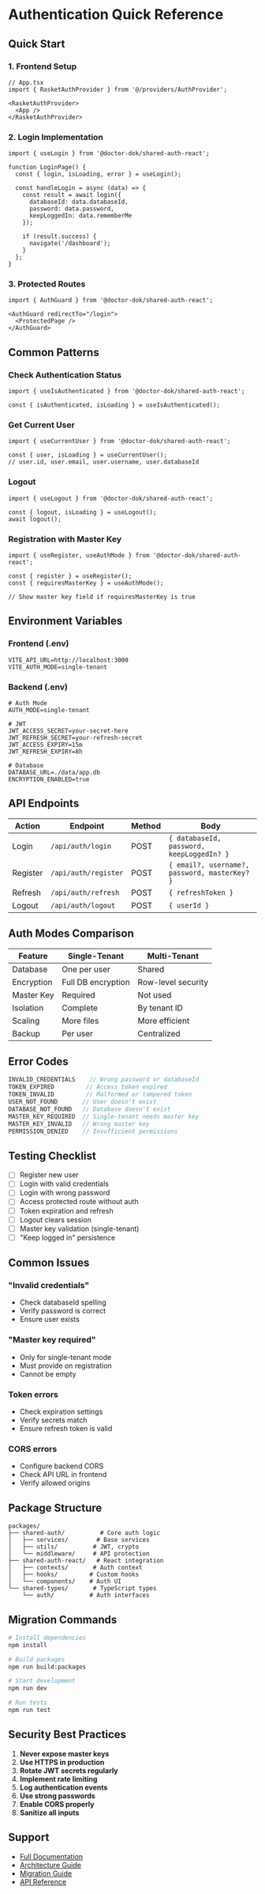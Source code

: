 # Authentication Quick Reference

## Quick Start

### 1. Frontend Setup
```tsx
// App.tsx
import { RasketAuthProvider } from '@/providers/AuthProvider';

<RasketAuthProvider>
  <App />
</RasketAuthProvider>
```

### 2. Login Implementation
```tsx
import { useLogin } from '@doctor-dok/shared-auth-react';

function LoginPage() {
  const { login, isLoading, error } = useLogin();
  
  const handleLogin = async (data) => {
    const result = await login({
      databaseId: data.databaseId,
      password: data.password,
      keepLoggedIn: data.rememberMe
    });
    
    if (result.success) {
      navigate('/dashboard');
    }
  };
}
```

### 3. Protected Routes
```tsx
import { AuthGuard } from '@doctor-dok/shared-auth-react';

<AuthGuard redirectTo="/login">
  <ProtectedPage />
</AuthGuard>
```

## Common Patterns

### Check Authentication Status
```tsx
import { useIsAuthenticated } from '@doctor-dok/shared-auth-react';

const { isAuthenticated, isLoading } = useIsAuthenticated();
```

### Get Current User
```tsx
import { useCurrentUser } from '@doctor-dok/shared-auth-react';

const { user, isLoading } = useCurrentUser();
// user.id, user.email, user.username, user.databaseId
```

### Logout
```tsx
import { useLogout } from '@doctor-dok/shared-auth-react';

const { logout, isLoading } = useLogout();
await logout();
```

### Registration with Master Key
```tsx
import { useRegister, useAuthMode } from '@doctor-dok/shared-auth-react';

const { register } = useRegister();
const { requiresMasterKey } = useAuthMode();

// Show master key field if requiresMasterKey is true
```

## Environment Variables

### Frontend (.env)
```env
VITE_API_URL=http://localhost:3000
VITE_AUTH_MODE=single-tenant
```

### Backend (.env)
```env
# Auth Mode
AUTH_MODE=single-tenant

# JWT
JWT_ACCESS_SECRET=your-secret-here
JWT_REFRESH_SECRET=your-refresh-secret
JWT_ACCESS_EXPIRY=15m
JWT_REFRESH_EXPIRY=8h

# Database
DATABASE_URL=./data/app.db
ENCRYPTION_ENABLED=true
```

## API Endpoints

| Action | Endpoint | Method | Body |
|--------|----------|--------|------|
| Login | `/api/auth/login` | POST | `{ databaseId, password, keepLoggedIn? }` |
| Register | `/api/auth/register` | POST | `{ email?, username?, password, masterKey? }` |
| Refresh | `/api/auth/refresh` | POST | `{ refreshToken }` |
| Logout | `/api/auth/logout` | POST | `{ userId }` |

## Auth Modes Comparison

| Feature | Single-Tenant | Multi-Tenant |
|---------|--------------|--------------|
| Database | One per user | Shared |
| Encryption | Full DB encryption | Row-level security |
| Master Key | Required | Not used |
| Isolation | Complete | By tenant ID |
| Scaling | More files | More efficient |
| Backup | Per user | Centralized |

## Error Codes

```typescript
INVALID_CREDENTIALS    // Wrong password or databaseId
TOKEN_EXPIRED         // Access token expired
TOKEN_INVALID         // Malformed or tampered token
USER_NOT_FOUND       // User doesn't exist
DATABASE_NOT_FOUND   // Database doesn't exist
MASTER_KEY_REQUIRED  // Single-tenant needs master key
MASTER_KEY_INVALID   // Wrong master key
PERMISSION_DENIED    // Insufficient permissions
```

## Testing Checklist

- [ ] Register new user
- [ ] Login with valid credentials
- [ ] Login with wrong password
- [ ] Access protected route without auth
- [ ] Token expiration and refresh
- [ ] Logout clears session
- [ ] Master key validation (single-tenant)
- [ ] "Keep logged in" persistence

## Common Issues

### "Invalid credentials"
- Check databaseId spelling
- Verify password is correct
- Ensure user exists

### "Master key required"
- Only for single-tenant mode
- Must provide on registration
- Cannot be empty

### Token errors
- Check expiration settings
- Verify secrets match
- Ensure refresh token is valid

### CORS errors
- Configure backend CORS
- Check API URL in frontend
- Verify allowed origins

## Package Structure

```
packages/
├── shared-auth/          # Core auth logic
│   ├── services/        # Base services
│   ├── utils/          # JWT, crypto
│   └── middleware/     # API protection
├── shared-auth-react/   # React integration
│   ├── contexts/       # Auth context
│   ├── hooks/         # Custom hooks
│   └── components/    # Auth UI
└── shared-types/       # TypeScript types
    └── auth/          # Auth interfaces
```

## Migration Commands

```bash
# Install dependencies
npm install

# Build packages
npm run build:packages

# Start development
npm run dev

# Run tests
npm run test
```

## Security Best Practices

1. **Never expose master keys**
2. **Use HTTPS in production**
3. **Rotate JWT secrets regularly**
4. **Implement rate limiting**
5. **Log authentication events**
6. **Use strong passwords**
7. **Enable CORS properly**
8. **Sanitize all inputs**

## Support

- [Full Documentation](./AUTH_FLOW.md)
- [Architecture Guide](./AUTH_ARCHITECTURE.md)
- [Migration Guide](../../../apps/rasket/docs/AUTH_MIGRATION.md)
- [API Reference](../../api/README.md)